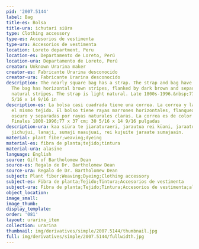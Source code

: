 ```yaml
---
pid: '2007.5144'
label: Bag
title-es: Bolsa
title-ura: ichutari siüra
type: Clothing accessory
type-es: Accesorios de vestimenta
type-ura: Accesorios de vestimenta
location: Loreto department, Peru
location-es: Departamento de Loreto, Perú
location-ura: Departamento de Loreto, Perú
creator: Unknown Urarina maker
creator-es: Fabricante Urarina desconocido
creator-ura: Fabricante Urarina desconocido
description: The nearly square bag has a strap. The strap and bag have the same weave.
  The bag has horizontal brown stripes, flanked by dark brown and separated by light
  natural stripes. The strap is light natural. Late 1800s-1996.&nbsp;77 x 37 cm; 30
  5/16 x 14 9/16 in
description-es: La bolsa casi cuadrada tiene una correa. La correa y la bolsa tienen
  el mismo tejido. El bolso tiene rayas marrones horizontales, flanqueadas por marrón
  oscuro y separadas por rayas naturales claras. La correa es de color natural claro.
  Finales 1800-1996;77 x 37 cm; 30 5/16 x 14 9/16 pulgadas
description-ura: kaa siüra te jiaraturaeri, jarautua rei küani, jaraatuanaa rei kulu
  jichujui, lanaji, sumaji naaujuai, rei kujuite jaraate sumajaain.
material: plant fiber;weaving;dyeing
material-es: fibra de planta;tejido;tintura
material-ura: alasine
language: English
source: Gift of Bartholomew Dean
source-es: Regalo de Dr. Bartholomew Dean
source-ura: Regalo de Dr. Bartholomew Dean
subject: Plant fiber;Weaving;Dyeing;Clothing accessory
subject-es: Fibra de planta;Tejido;Tintura;Accesorios de vestimenta
subject-ura: Fibra de planta;Tejido;Tintura;Accesorios de vestimenta;alasine
object_location:
image_small:
image_thumb:
display_template:
order: '081'
layout: urarina_item
collection: urarina
thumbnail: img/derivatives/simple/2007.5144/thumbnail.jpg
full: img/derivatives/simple/2007.5144/fullwidth.jpg
---
```

